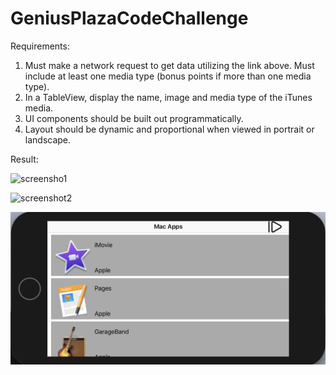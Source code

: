 # GeniusPlazaCodeChallenge


Requirements:
1. Must make a network request to get data utilizing the link above. Must include at least
one media type (bonus points if more than one media type).
2. In a TableView, display the name, image and media type of the iTunes media.
3. UI components should be built out programmatically.
4. Layout should be dynamic and proportional when viewed in portrait or landscape.

Result:

![screensho1](/Users/home/Desktop/Directory/Swift/GeniusPlazaCodeChallegnge/GeniusPlazaCodeChallenge/screeenshot1.png)

![screenshot2](/Users/home/Desktop/Directory/Swift/GeniusPlazaCodeChallegnge/GeniusPlazaCodeChallenge/screenshot2.png)

![screenshot3](/screenshot3.png)

